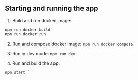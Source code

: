## Starting and running the app

1. Build and run docker image:

```
npm run docker:build
npm run docker:run
```

2. Run and compose docker image:
   `npm run docker:compose`

3. Run in dev mode:
   `npm run dev`

4. Run and build the app:

````npm run build
npm start```
````
